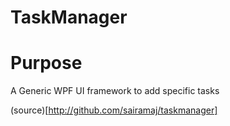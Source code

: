 # TaskManager
# Purpose
A Generic WPF UI framework to add specific tasks

(source)[http://github.com/sairamaj/taskmanager]